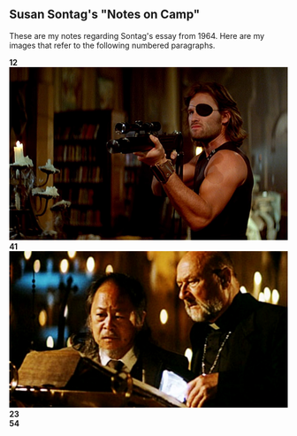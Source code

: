 ## Susan Sontag's "Notes on Camp"

These are my notes regarding Sontag's essay from 1964. Here are my images that refer to the following numbered paragraphs.  

**12**  
![Snake Plisskin](snake.png "Snake Plisskin from Escape from New York")  
**41**  
![Donald Pleasance](donald.jpg "Donald Pleasance from Prince of Darkness")  
**23**   
**54**  
